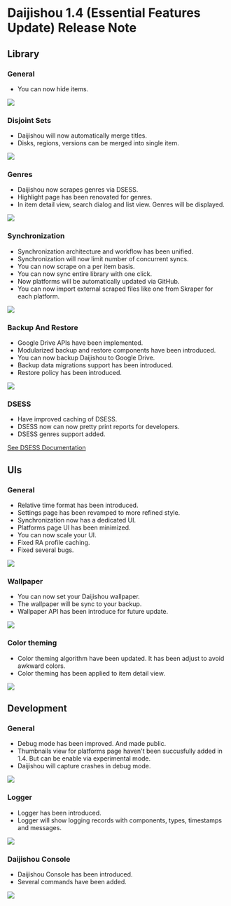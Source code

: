 # Daijishou 1.4 (Essential Features Update) Release Note

## Library
### General
 - You can now hide items.

![](./1_4_release_note/library_general.png)

### Disjoint Sets
 - Daijishou will now automatically merge titles.
 - Disks, regions, versions can be merged into single item.

![](./1_4_release_note/library_disjoint_sets.png)

### Genres
 - Daijishou now scrapes genres via DSESS.
 - Highlight page has been renovated for genres.
 - In item detail view, search dialog and list view. Genres will be displayed.

![](./1_4_release_note/library_genres.png)

### Synchronization
 - Synchronization architecture and workflow has been unified.
 - Synchronization will now limit number of concurrent syncs.
 - You can now scrape on a per item basis.
 - You can now sync entire library with one click.
 - Now platforms will be automatically updated via GitHub.
 - You can now import external scraped files like one from Skraper for each platform. 

![](./1_4_release_note/library_synchronization.png)

### Backup And Restore
 - Google Drive APIs have been implemented.
 - Modularized backup and restore components have been introduced.
 - You can now backup Daijishou to Google Drive.
 - Backup data migrations support has been introduced.
 - Restore policy has been introduced.

![](./1_4_release_note/library_backup_and_restore.png)

### DSESS
 - Have improved caching of DSESS.
 - DSESS now can now pretty print reports for developers.
 - DSESS genres support added.

[See DSESS Documentation](/DSESS.md)
 
## UIs
### General
 - Relative time format has been introduced.
 - Settings page has been revamped to more refined style.
 - Synchronization now has a dedicated UI.
 - Platforms page UI has been minimized.
 - You can now scale your UI.
 - Fixed RA profile caching.
 - Fixed several bugs.

![](./1_4_release_note/ui_general_2.png)

### Wallpaper
 - You can now set your Daijishou wallpaper.
 - The wallpaper will be sync to your backup.
 - Wallpaper API has been introduce for future update.

![](./1_4_release_note/ui_wallpaper.png)

### Color theming
 - Color theming algorithm have been updated. It has been adjust to avoid awkward colors.
 - Color theming has been applied to item detail view.

![](./1_4_release_note/ui_color_theming.png)

## Development
### General
 - Debug mode has been improved. And made public.
 - Thumbnails view for platforms page haven't been succusfully added in 1.4. But can be enable via experimental mode.
 - Daijishou will capture crashes in debug mode.

 ![](./1_4_release_note/development_general.png)

### Logger
 - Logger has been introduced.
 - Logger will show logging records with components, types, timestamps and messages.

 ![](./1_4_release_note/development_logger.png)

### Daijishou Console
 - Daijishou Console has been introduced.
 - Several commands have been added.

![](./1_4_release_note/development_daijishou_console.png)